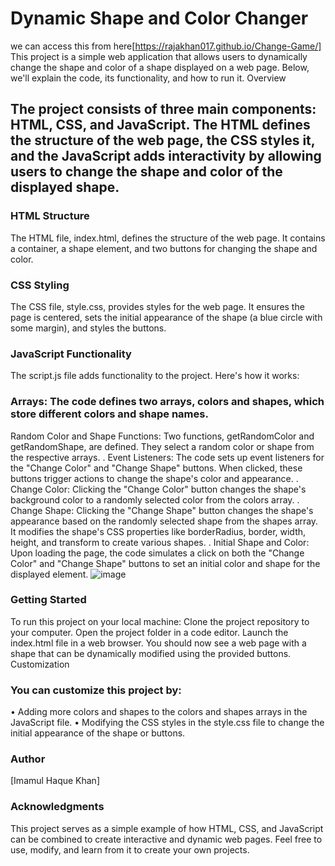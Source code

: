 # Dynamic Shape and Color Changer
we can access this from here[https://rajakhan017.github.io/Change-Game/]
This project is a simple web application that allows users to dynamically change the shape and color of a shape displayed on a web page. Below, we'll explain the code, its functionality, and how to run it.
Overview
## The project consists of three main components: HTML, CSS, and JavaScript. The HTML defines the structure of the web page, the CSS styles it, and the JavaScript adds interactivity by allowing users to change the shape and color of the displayed shape.
### HTML Structure
The HTML file, index.html, defines the structure of the web page. It contains a container, a shape element, and two buttons for changing the shape and color.
### CSS Styling
The CSS file, style.css, provides styles for the web page. It ensures the page is centered, sets the initial appearance of the shape (a blue circle with some margin), and styles the buttons.
### JavaScript Functionality
The script.js file adds functionality to the project. Here's how it works:
### Arrays: The code defines two arrays, colors and shapes, which store different colors and shape names.
Random Color and Shape Functions: Two functions, getRandomColor and getRandomShape, are defined. They select a random color or shape from the respective arrays.
. Event Listeners: The code sets up event listeners for the "Change Color" and "Change Shape" buttons. When clicked, these buttons trigger actions to change the shape's color and appearance.
. Change Color: Clicking the "Change Color" button changes the shape's background color to a randomly selected color from the colors array.
. Change Shape: Clicking the "Change Shape" button changes the shape's appearance based on the randomly selected shape from the shapes array. It modifies the shape's CSS properties like borderRadius, border, width, height, and transform to create various shapes.
. Initial Shape and Color: Upon loading the page, the code simulates a click on both the "Change Color" and "Change Shape" buttons to set an initial color and shape for the displayed element.
![image](https://github.com/rajakhan017/Change-Game/assets/135150598/1cbe5fd6-0015-4a7b-96ce-7d64df4f95ef)

### Getting Started
To run this project on your local machine:
Clone the project repository to your computer.
Open the project folder in a code editor.
Launch the index.html file in a web browser.
You should now see a web page with a shape that can be dynamically modified using the provided buttons.
Customization
### You can customize this project by:
• Adding more colors and shapes to the colors and shapes arrays in the JavaScript file.
• Modifying the CSS styles in the style.css file to change the initial appearance of the shape or buttons.
### Author
[Imamul Haque Khan]
### Acknowledgments
This project serves as a simple example of how HTML, CSS, and JavaScript can be combined to create interactive and dynamic web pages. Feel free to use, modify, and learn from it to create your own projects.
